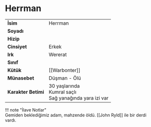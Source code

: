 # Herrman   
|  |  |  
|---|---|  
| **İsim** | Herrman |  
| **Soyadı** |  |  
| **Hizip** |  |  
| **Cinsiyet** | Erkek |  
| **Irk** | Wererat |  
| **Sınıf** |  |  
| **Kütük** | [[Warbonter]] |  
| **Münasebet** | Düşman - Ölü |  
| **Karakter Betimi** | 30 yaşlarında<br>Kumral saçlı<br>Sağ yanağında yara izi var |  
  
  
!!! note "İlave Notlar"  
	Gemiden beklediğimiz adam, mahzende öldü. [[John Ryld]] ile bir derdi vardı.  
